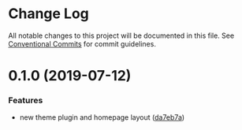 # Change Log

All notable changes to this project will be documented in this file.
See [Conventional Commits](https://conventionalcommits.org) for commit guidelines.

# 0.1.0 (2019-07-12)


### Features

* new theme plugin and homepage layout ([da7eb7a](https://github.com/spherehq/sphere/commit/da7eb7a))
